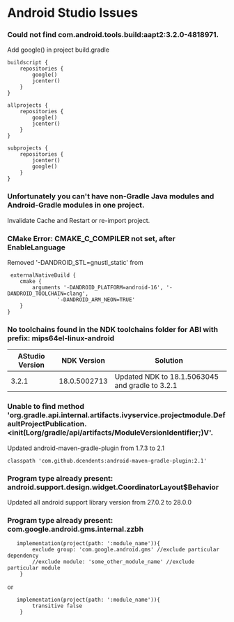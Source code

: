 # Android Studio Issues

### Could not find com.android.tools.build:aapt2:3.2.0-4818971.
Add google() in project build.gradle
```
buildscript {
    repositories {
        google()
        jcenter()
    }
}

allprojects {
    repositories {
        google()
        jcenter()
    }
}

subprojects {
    repositories {
        jcenter()
        google()
    }
}

```

### Unfortunately you can't have non-Gradle Java modules and Android-Gradle modules in one project.
Invalidate Cache and Restart or re-import project. 

### CMake Error: CMAKE_C_COMPILER not set, after EnableLanguage
Removed '-DANDROID_STL=gnustl_static' from
```
 externalNativeBuild {
    cmake {
        arguments '-DANDROID_PLATFORM=android-16', '-DANDROID_TOOLCHAIN=clang',
                '-DANDROID_ARM_NEON=TRUE'
    }
}
```
### No toolchains found in the NDK toolchains folder for ABI with prefix: mips64el-linux-android

| AStudio Version | NDK Version | Solution |
| --------------- | ----------- | -------- |
| 3.2.1 | 18.0.5002713 | Updated NDK to 18.1.5063045 and gradle to 3.2.1 |


### Unable to find method 'org.gradle.api.internal.artifacts.ivyservice.projectmodule.DefaultProjectPublication.<init(Lorg/gradle/api/artifacts/ModuleVersionIdentifier;)V'.

Updated android-maven-gradle-plugin from 1.7.3 to 2.1

``` 
classpath 'com.github.dcendents:android-maven-gradle-plugin:2.1'
```
### Program type already present: android.support.design.widget.CoordinatorLayout$Behavior

Updated all android support library version from 27.0.2 to 28.0.0

### Program type already present: com.google.android.gms.internal.zzbh
```
   implementation(project(path: ':module_name')){
        exclude group: 'com.google.android.gms' //exclude particular dependency
        //exclude module: 'some_other_module_name' //exclude particular module
    }
```
or
```
   implementation(project(path: ':module_name')){
        transitive false
    }
```
    
